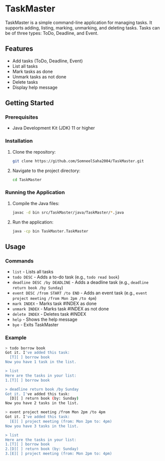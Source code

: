 # TaskMaster

TaskMaster is a simple command-line application for managing tasks. It supports adding, listing, marking, unmarking, and deleting tasks. Tasks can be of three types: ToDo, Deadline, and Event.

## Features

- Add tasks (ToDo, Deadline, Event)
- List all tasks
- Mark tasks as done
- Unmark tasks as not done
- Delete tasks
- Display help message

## Getting Started

### Prerequisites

- Java Development Kit (JDK) 11 or higher

### Installation

1. Clone the repository:
    ```sh
    git clone https://github.com/SomneelSaha2004/TaskMaster.git
    ```
2. Navigate to the project directory:
    ```sh
    cd TaskMaster
    ```

### Running the Application

1. Compile the Java files:
    ```sh
    javac -d bin src/TaskMaster/java/TaskMaster/*.java
    ```
2. Run the application:
    ```sh
    java -cp bin TaskMaster.TaskMaster
    ```

## Usage

### Commands

- `list` - Lists all tasks
- `todo DESC` - Adds a to-do task (e.g., `todo read book`)
- `deadline DESC /by DEADLINE` - Adds a deadline task (e.g., `deadline return book /by Sunday`)
- `event DESC /from START /to END` - Adds an event task (e.g., `event project meeting /from Mon 2pm /to 4pm`)
- `mark INDEX` - Marks task #INDEX as done
- `unmark INDEX` - Marks task #INDEX as not done
- `delete INDEX` - Deletes task #INDEX
- `help` - Shows the help message
- `bye` - Exits TaskMaster

### Example

```sh
> todo borrow book
Got it. I've added this task:
  [T][ ] borrow book
Now you have 1 task in the list.

> list
Here are the tasks in your list:
1.[T][ ] borrow book

> deadline return book /by Sunday
Got it. I've added this task:
  [D][ ] return book (by: Sunday)
Now you have 2 tasks in the list.

> event project meeting /from Mon 2pm /to 4pm
Got it. I've added this task:
  [E][ ] project meeting (from: Mon 2pm to: 4pm)
Now you have 3 tasks in the list.

> list
Here are the tasks in your list:
1.[T][ ] borrow book
2.[D][ ] return book (by: Sunday)
3.[E][ ] project meeting (from: Mon 2pm to: 4pm)